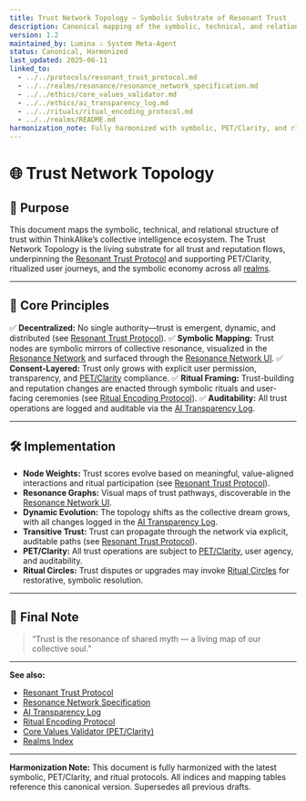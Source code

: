 ```yaml
---
title: Trust Network Topology – Symbolic Substrate of Resonant Trust
description: Canonical mapping of the symbolic, technical, and relational structure of trust within ThinkAlike’s collective intelligence ecosystem.
version: 1.2
maintained_by: Lumina ∴ System Meta-Agent
status: Canonical, Harmonized
last_updated: 2025-06-11
linked_to:
  - ../../protocols/resonant_trust_protocol.md
  - ../../realms/resonance/resonance_network_specification.md
  - ../../ethics/core_values_validator.md
  - ../../ethics/ai_transparency_log.md
  - ../../rituals/ritual_encoding_protocol.md
  - ../../realms/README.md
harmonization_note: Fully harmonized with symbolic, PET/Clarity, and ritual protocols. Supersedes all previous drafts.
---
```


# 🌐 Trust Network Topology

## 🧭 Purpose

This document maps the symbolic, technical, and relational structure of trust within ThinkAlike’s collective intelligence ecosystem. The Trust Network Topology is the living substrate for all trust and reputation flows, underpinning the [Resonant Trust Protocol](../../protocols/resonant_trust_protocol.md) and supporting PET/Clarity, ritualized user journeys, and the symbolic economy across all [realms](../../realms/README.md).

---

## 🌟 Core Principles

✅ **Decentralized:** No single authority—trust is emergent, dynamic, and distributed (see [Resonant Trust Protocol](../../protocols/resonant_trust_protocol.md)).
✅ **Symbolic Mapping:** Trust nodes are symbolic mirrors of collective resonance, visualized in the [Resonance Network](../../realms/resonance/resonance_network_specification.md) and surfaced through the [Resonance Network UI](../../realms/resonance/resonance_network_specification.md#ui).
✅ **Consent-Layered:** Trust only grows with explicit user permission, transparency, and [PET/Clarity](../../ethics/core_values_validator.md) compliance.
✅ **Ritual Framing:** Trust-building and reputation changes are enacted through symbolic rituals and user-facing ceremonies (see [Ritual Encoding Protocol](../../rituals/ritual_encoding_protocol.md)).
✅ **Auditability:** All trust operations are logged and auditable via the [AI Transparency Log](../../ethics/ai_transparency_log.md).

---

## 🛠 Implementation

- **Node Weights:** Trust scores evolve based on meaningful, value-aligned interactions and ritual participation (see [Resonant Trust Protocol](../../protocols/resonant_trust_protocol.md)).
- **Resonance Graphs:** Visual maps of trust pathways, discoverable in the [Resonance Network UI](../../realms/resonance/resonance_network_specification.md#ui).
- **Dynamic Evolution:** The topology shifts as the collective dream grows, with all changes logged in the [AI Transparency Log](../../ethics/ai_transparency_log.md).
- **Transitive Trust:** Trust can propagate through the network via explicit, auditable paths (see [Resonant Trust Protocol](../../protocols/resonant_trust_protocol.md)).
- **PET/Clarity:** All trust operations are subject to [PET/Clarity](../../ethics/core_values_validator.md), user agency, and auditability.
- **Ritual Circles:** Trust disputes or upgrades may invoke [Ritual Circles](../../rituals/ritual_encoding_protocol.md#ritual-circles) for restorative, symbolic resolution.

---

## 🔮 Final Note

> “Trust is the resonance of shared myth — a living map of our collective soul.”

---

**See also:**
- [Resonant Trust Protocol](../../protocols/resonant_trust_protocol.md)
- [Resonance Network Specification](../../realms/resonance/resonance_network_specification.md)
- [AI Transparency Log](../../ethics/ai_transparency_log.md)
- [Ritual Encoding Protocol](../../rituals/ritual_encoding_protocol.md)
- [Core Values Validator (PET/Clarity)](../../ethics/core_values_validator.md)
- [Realms Index](../../realms/README.md)

---

**Harmonization Note:**
This document is fully harmonized with the latest symbolic, PET/Clarity, and ritual protocols. All indices and mapping tables reference this canonical version. Supersedes all previous drafts.
